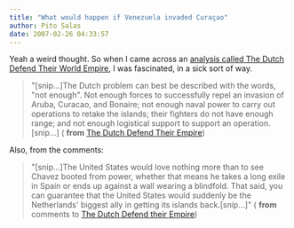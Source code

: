 ```yaml
---
title: "What would happen if Venezuela invaded Curaçao"
author: Pito Salas
date: 2007-02-26 04:33:57
---
```



Yeah a weird thought. So when I came across an [analysis called The Dutch
Defend Their World
Empire](<http://www.strategypage.com/htmw/htworld/articles/20070225.aspx>), I
was fascinated, in a sick sort of way.

> "[snip…]The Dutch problem can best be described with the words, "not
> enough". Not enough forces to successfully repel an invasion of Aruba,
> Curacao, and Bonaire; not enough naval power to carry out operations to
> retake the islands; their fighters do not have enough range; and not enough
> logistical support to support an operation.[snip…] ( **from** [The Dutch
> Defend Their
> Empire](<http://www.strategypage.com/htmw/htworld/articles/20070225.aspx>))  
>

Also, from the comments:  

> "[snip…]The United States would love nothing more than to see Chavez booted
> from power, whether that means he takes a long exile in Spain or ends up
> against a wall wearing a blindfold. That said, you can guarantee that the
> United States would suddenly be the Netherlands' biggest ally in getting its
> islands back.[snip…]" ( **from** comments to [The Dutch Defend their
> Empire](<http://www.strategypage.com/htmw/htworld/articles/20070225.aspx>))  
>


